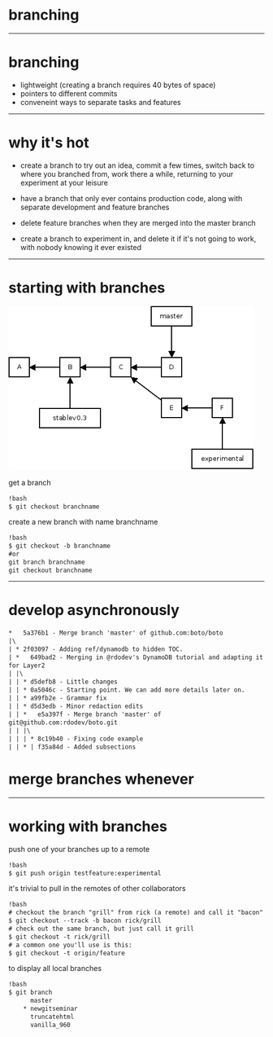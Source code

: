 branching
=========

---

# branching

* lightweight (creating a branch requires 40 bytes of space)
* pointers to different commits
* conveneint ways to separate tasks and features

---

# why it's hot

* create a branch to try out an idea, commit a few times, switch back to where you branched from, work there a while, returning to your experiment at your leisure

* have a branch that only ever contains production code, along with separate development and feature branches

* delete feature branches when they are merged into the master branch

* create a branch to experiment in, and delete it if it's not going to work, with nobody knowing it ever existed


---
# starting with branches

![](img/branching_intro.png)

get a branch

	!bash
	$ git checkout branchname

create a new branch with name branchname

	!bash
	$ git checkout -b branchname
	#or
	git branch branchname
	git checkout branchname

---

# develop asynchronously
	*   5a376b1 - Merge branch 'master' of github.com:boto/boto
	|\
	| * 2f03097 - Adding ref/dynamodb to hidden TOC.
	| *   649bad2 - Merging in @rdodev's DynamoDB tutorial and adapting it for Layer2
	| |\
	| | * d5defb8 - Little changes
	| | * 0a5046c - Starting point. We can add more details later on.
	| | * a99fb2e - Grammar fix
	| | * d5d3edb - Minor redaction edits
	| | *   e5a397f - Merge branch 'master' of git@github.com:rdodev/boto.git
	| | |\
	| | | * 8c19b40 - Fixing code example
	| | * | f35a84d - Added subsections

# merge branches whenever

---

# working with branches

push one of your branches up to a remote

	!bash
	$ git push origin testfeature:experimental

it's trivial to pull in the remotes of other collaborators

	!bash
	# checkout the branch "grill" from rick (a remote) and call it "bacon"
	$ git checkout --track -b bacon rick/grill
	# check out the same branch, but just call it grill
	$ git checkout -t rick/grill
	# a common one you'll use is this:
	$ git checkout -t origin/feature

to display all local branches

	!bash
	$ git branch
		  master
		* newgitseminar
		  truncatehtml
		  vanilla_960


